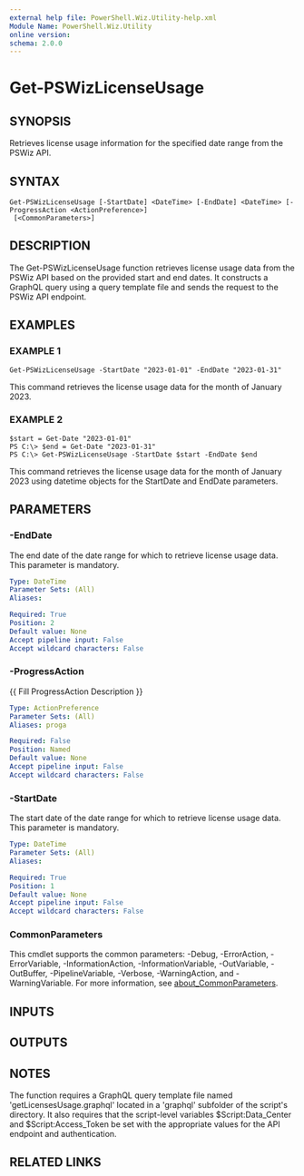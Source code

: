 ```yaml
---
external help file: PowerShell.Wiz.Utility-help.xml
Module Name: PowerShell.Wiz.Utility
online version:
schema: 2.0.0
---
```


# Get-PSWizLicenseUsage

## SYNOPSIS
Retrieves license usage information for the specified date range from the PSWiz API.

## SYNTAX

```
Get-PSWizLicenseUsage [-StartDate] <DateTime> [-EndDate] <DateTime> [-ProgressAction <ActionPreference>]
 [<CommonParameters>]
```

## DESCRIPTION
The Get-PSWizLicenseUsage function retrieves license usage data from the PSWiz API based on the provided start and end dates.
It constructs a GraphQL query using a query template file and sends the request to the PSWiz API endpoint.

## EXAMPLES

### EXAMPLE 1
```
Get-PSWizLicenseUsage -StartDate "2023-01-01" -EndDate "2023-01-31"
```

This command retrieves the license usage data for the month of January 2023.

### EXAMPLE 2
```
$start = Get-Date "2023-01-01"
PS C:\> $end = Get-Date "2023-01-31"
PS C:\> Get-PSWizLicenseUsage -StartDate $start -EndDate $end
```

This command retrieves the license usage data for the month of January 2023 using datetime objects for the StartDate and EndDate parameters.

## PARAMETERS

### -EndDate
The end date of the date range for which to retrieve license usage data.
This parameter is mandatory.

```yaml
Type: DateTime
Parameter Sets: (All)
Aliases:

Required: True
Position: 2
Default value: None
Accept pipeline input: False
Accept wildcard characters: False
```

### -ProgressAction
{{ Fill ProgressAction Description }}

```yaml
Type: ActionPreference
Parameter Sets: (All)
Aliases: proga

Required: False
Position: Named
Default value: None
Accept pipeline input: False
Accept wildcard characters: False
```

### -StartDate
The start date of the date range for which to retrieve license usage data.
This parameter is mandatory.

```yaml
Type: DateTime
Parameter Sets: (All)
Aliases:

Required: True
Position: 1
Default value: None
Accept pipeline input: False
Accept wildcard characters: False
```

### CommonParameters
This cmdlet supports the common parameters: -Debug, -ErrorAction, -ErrorVariable, -InformationAction, -InformationVariable, -OutVariable, -OutBuffer, -PipelineVariable, -Verbose, -WarningAction, and -WarningVariable. For more information, see [about_CommonParameters](http://go.microsoft.com/fwlink/?LinkID=113216).

## INPUTS

## OUTPUTS

## NOTES
The function requires a GraphQL query template file named 'getLicensesUsage.graphql' located in a 'graphql' subfolder of the script's directory.
It also requires that the script-level variables $Script:Data_Center and $Script:Access_Token be set with the appropriate values for the API endpoint and authentication.

## RELATED LINKS
